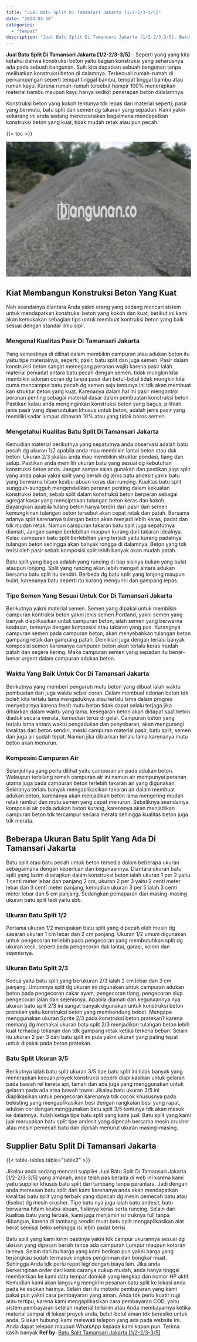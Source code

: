 ```yaml
---
title: "Jual Batu Split Di Tamansari Jakarta [1/2-2/3-3/5]"
date: "2024-03-18"
categories: 
  - "tempat"
description: "Jual Batu Split Di Tamansari Jakarta [1/2-2/3-3/5]. Batu split yang kami kirim pastinya yakni tdk campur ukurannya sesuai dg ukruan yang dipesan bersih tanpa..."
---
```


**Jual Batu Split Di Tamansari Jakarta \[1/2-2/3-3/5\]** – Seperti yang yang kita ketahui bahwa konstruksi beton yaitu bagian konstruksi yang seharusnya ada pada sebuah bangunan. Sulit kita dapatkan sebuah bangunan tanpa melibatkan konstruksi beton di dalamnya. Terkecuali rumah-rumah di perkampungan seperti tempat tinggal bambu, tempat tinggal bambu atau rumah kayu. Karena rumah-rumah tersebut hampir 100% menerapkan material bambu maupun kayu hanya sedikit penerapan beton didalamnya.

Konstruksi beton yang kokoh tentunya tdk lepas dari material seperti; pasir yang bermutu, batu split dan semen dg takaran yang sepadan. Kami yakin sekarang ini anda sedang merencanakan bagaimana mendapatkan konstruksi beton yang kuat, tidak mudah retak atau pun pecah.

{{< toc >}}

![Jual Batu Split Di Tamansari Jakarta [1/2-2/3-3/5]](/images/jual-batu-split-23.png)

## Kiat Membangun Konstruksi Beton Yang Kuat

Nah seandainya diantara Anda yakni orang yang sedang mencari sistem untuk mendapatkan konstruksi beton yang kokoh dan kuat, berikut ini kami akan kemukakan sebagian tips untuk membuat kontruksi beton yang baik sesuai dengan standar ilmu sipil.

### Mengenal Kualitas Pasir Di Tamansari Jakarta

Yang semestinya di dilihat dalam membikin campuran atau adukan beton itu yaitu tipe materialnya, seperti; pasir, batu split dan juga semen. Pasir dalam konstruksi beton sangat memegang peranan wajib karena pasir ialah material pemadat antara batu pecah dengan semen. tidak mungkin kita membikin adonan coran dg tanpa pasir dan betul-betul tidak mungkin kita cuma mencampur batu pecah dg semen saja tentunya ini tdk akan membuat kan struktur beton yang kuat. Karenanya dalam hal ini pasir mengontrol peranan penting sebagai material dasar dalam pembuatan konstruksi beton. Pastikan kalau anda menginginkan konstruksi beton yang bagus, pilihlah jenis pasir yang diperuntukan khusus untuk beton, adalah jenis pasir yang memiliki kadar lumpur dibawah 10% atau yang tidak boros semen.

### Mengetahui Kualitas Batu Split Di Tamansari Jakarta

Kemudian material berikutnya yang sepatutnya anda observasi adalah batu pecah dg ukuran 1/2 apabila anda mau membikin lantai beton atau dak beton. Ukuran 2/3 jikalau anda mau membikin struktur pondasi, tiang dan selup. Pastikan anda memilih ukuran batu yang sesuai dg kebutuhan konstruksi beton anda. Jangan sampe salah gunakan dan pastikan juga split yang anda pakai yakni split yang bersih dg jenis batu andesit yakni batu yang berwarna hitam keabu-abuan keras dan runcing. Kualitas batu split sungguh-sungguh mengendalikan peranan penting dalam kekuatan konstruksi beton, sebab split dalam konstruksi beton berperan sebagai agregat kasar yang menciptakan tulangan beton keras dan kokoh. Bayangkan apabila tulang beton hanya terdiri dari pasir dan semen kemungkinan tulangan beton tersebut akan cepat retak dan patah. Bersama adanya split karenanya tulangan beton akan menjadi lebih keras, padat dan tdk mudah retak. Namun campuran takaran batu split juga sepatutnya diamati, Jangan sampe berlebihan maupun kurang dari takaran idealnya. Kalau campuran batu split berlebihan yang terjadi yaitu kurang padatnya tulangan beton sehingga akan banyak rongga di dalamnya. Beton yang tdk terisi oleh pasir sebab komposisi split lebih banyak akan mudah patah.

Batu split yang bagus adalah yang runcing di tiap sisinya bukan yang bulat ataupun lonjong. Split yang runcing akan lebih mengait antara adukan bersama batu split itu sendiri. Berbeda dg batu split yang lonjong maupun bulat, karenanya batu seperti itu kurang mengunci dan gampang lepas.

### Tipe Semen Yang Sesuai Untuk Cor Di Tamansari Jakarta

Berikutnya yakni material semen. Semen yang dipakai untuk membikin campuran kontruksi beton yakni jenis semen Portland, yakni semen yang banyak diaplikasikan untuk campuran beton, ialah semen yang berwarna keabuan, tentunya dengan komposisi atau takaran yang pas. Kurangnya campuran semen pada campuran beton, akan menyebabkan tulangan beton gampang retak dan gampang patah. Demikian juga dengan terlalu banyak komposisi semen karenanya campuran beton akan terlalu keras mudah patah dan segera kering. Maka campuran semen yang sepadan itu benar-benar urgent dalam campuran adukan beton.

### Waktu Yang Baik Untuk Cor Di Tamansari Jakarta

Berikutnya yang memberi pengaruh mutu beton yang dibuat ialah waktu pembuatan dan juga waktu sebar coran. Dalam membuat adonan beton tdk boleh kita terlalu lama mengaduknya atau terlalu lama dalam progres menyebarnya karena fresh mutu beton tidak dapat selalu terjaga jika dibiarkan dalam waktu yang lama. kesegaran beton akan didapat saat beton diaduk secara merata, kemudian terus di gelar. Campuran beton yang terlalu lama antara waktu pengadukan dan penyebaran, akan mengurangi kwalitas dari beton sendiri, meski campuran material pasir, batu split, semen dan juga air sudah tepat. Namun jika dibiarkan terlalu lama karenanya mutu beton akan menurun.

### Komposisi Campuran Air

Selanjutnya yang perlu dilihat yaitu campuran air pada adukan beton. Walaupun terbilang remeh campuran air ini namun air mempunyai peranan utama juga pada campuran beton terlebih takaran air yang digunakan. Sekiranya terlalu banyak mengaplikasikan takaran air dalam membuat adukan beton, karenanya akan menjadikan beton lama mengering mudah retak rambut dan mutu semen yang cepat menurun. Sebaliknya seandainya komposisi air pada adukan beton kurang, karenanya akan menjadikan campuran beton tdk tercampur secara merata sehingga kualitas beton juga tdk merata.

## Beberapa Ukuran Batu Split Yang Ada Di Tamansari Jakarta

Batu split atau batu pecah untuk beton tersedia dalam beberapa ukuran sebagaimana dengan keperluan dan kegunaannya. Diantara ukuran batu split yang lazim diterapkan dalam konstruksi beton ialah ukuran 1 per 2 yaitu 1 centi meter lebar dan panjang 2 cm, ukuran 2 per 3 yaitu 2 centi meter lebar dan 3 centi meter panjang, kemudian ukuran 3 per 5 ialah 3 centi meter lebar dan 5 cm panjang. Sedangkan pemaparan dari masing-masing ukuran batu split tadi yaitu sbb.

### Ukuran Batu Split 1/2

Pertama ukuran 1/2 merupakan batu split yang dipecah oleh mesin dg sasaran ukuran 1 cm lebar dan 2 cm panjang. Ukuran 1/2 umum digunakan untuk pengecoran terlebih pada pengecoran yang membutuhkan split dg ukuran kecil, seperti pada pengecoran dak lantai, garasi, kolom dan sejenisnya.

### Ukuran Batu Split 2/3

Kedua yaitu batu split yang berukuran 2/3 ialah 2 cm lebar dan 3 cm panjang. Umumnya split dg ukuran ini digunakan untuk campuran adukan beton pada pengecoran cakar ayam, pengecoran tiang, pengecoran slup pengecoran jalan dan sejenisnya. Apabila diamati dari kegunaannya nya ukuran batu split 2/3 ini sangat banyak digunakan untuk konstruksi beton pratekan yaitu konstruksi beton yang membendung bobot. Mengapa menggunakan ukuran Sprite 2/3 pada konstruksi beton pratekan? karena memang dg memakai ukuran batu split 2/3 menjadikan tulangan beton lebih kuat terhadap tekanan dan tdk gampang retak ketika terkena beban. Selain itu ukuran 2 per 3 dari batu split ini pula yakni ukuran yang paling tepat untuk dipakai pada beton pratekan.

### Batu Split Ukuran 3/5

Berikutnya ialah batu split ukuran 3/5 tipe batu split ini tidak banyak yang menerapkan kecuali proyek konstruksi seperti diaplikasikan untuk gelaran pada bawah rel kereta api, taman dan ada juga yang menggunakan untuk gelaran pada ada area bawah tower. Jikalau batu ukuran 3/5 ini diaplikasikan untuk pengecoran karenanya tdk cocok khususnya pada bekisting yang mengaplikasikan besi dengan rangkaian besi yang rapat, adukan cor dengan menggunakan batu split 3/5 tentunya tdk akan masuk ke dalamnya. Itulah ketiga tipe batu split yang kami jual. Batu split yang kami jual merupakan batu split tipe andesit yang dipecah bersama mesin crusher atau mesin pemecah batu dan dipisah menurut ukuran masing-masing.

## Supplier Batu Split Di Tamansari Jakarta

{{< table-tables table="table2" >}}

Jikalau anda sedang mencari supplier Jual Batu Split Di Tamansari Jakarta \[1/2-2/3-3/5\] yang amanah, anda telah pas berada di web ini karena kami yaitu supplier khusus batu split dari tambang tanpa perantara. Jadi dengan anda memesan batu split dari kami karenanya anda akan mendapatkan kwalitas batu split yang terbaik yang dipecah dg mesin pemecah batu atau disebut dg mesin crusher. Tipe batu nya juga ialah batu andesit, batu berwarna hitam keabu-abuan, fisiknya keras serta runcing. Selain dari kualitas batu yang terbaik, kami juga menjamin isi truknya full tanpa dibangun, karena di tambang sendiri muat batu split mengaplikasikan alat berat semisal beko sehingga isi lebih padat berisi.

Batu split yang kami kirim pastinya yakni tdk campur ukurannya sesuai dg ukruan yang dipesan bersih tanpa ada campuran Lumpur maupun kotoran lainnya. Selain dari itu harga yang kami berikan pun yakni harga yang terjangkau sudah termasuk ongkos pengiriman dan bongkar muat. Sehingga Anda tdk perlu repot lagi dengan biaya lain. Jika anda berkeinginan order dari kami caranya cukup mudah, anda hanya tinggal memberikan ke kami data tempat domisili yang lengkap dan nomor HP aktif. Kemudian kami akan langsung mengirim pesanan batu split ke lokasi anda pada ke esokan harinya. Selain dari itu metode pembayaran yang kami pakai pun yakni cara pembayaran yang aman. Anda tdk perlu kuatir rugi atau tertipu, karena kami mengaplikasikan cara pembayaran COD, yaitu sistem pembayaran setelah material terkirim atau Anda membayarnya ketika material sampai di lokasi proyek anda, betul-betul aman tdk beresiko untuk anda. Silakan hubungi kami melewati telepon yang ada pada website ini. Anda dapat telepon maupun WhatsApp kepada kami kapan pun. Terima kasih banyak
**Ref by:** [Batu Split Tamansari Jakarta [1/2-2/3-3/5]](https://id.wikipedia.org/wiki/Batu)
